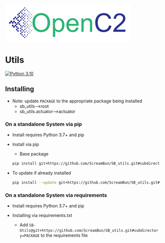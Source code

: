 <a href="https://openc2.org/" target="_blank">![OpenC2](https://github.com/ScreamBun/SB_Utils/blob/master/assets/images/openc2.png?raw=true)</a>
# Utils
[![Python 3.10](https://img.shields.io/badge/Python-3.10-blue)](https://www.python.org/downloads/release/python-3100/)
## Installing
- Note: update `PACKAGE` to the appropriate package being installed
  - sb_utils-->root
  - sb_utils.actuator-->actuator

### On a standalone System via pip
- Install requires Python 3.7+ and pip

- Install via pip
    - Base package
    ```bash
    pip install git+https://github.com/ScreamBun/SB_utils.git#subdirectory=RACKAGE
    ```

- To update if already installed
    ```bash
    pip install --update git+https://github.com/ScreamBun/SB_utils.git#subdirectory=PACKAGE
    ```

### On a standalone System via requirements
- Install requires Python 3.7+ and pip

- Installing via requirements.txt
    - Add `SB-Utils@git+https://github.com/ScreamBun/SB_utils.git#subdirectory=PACKAGE` to the requirements file